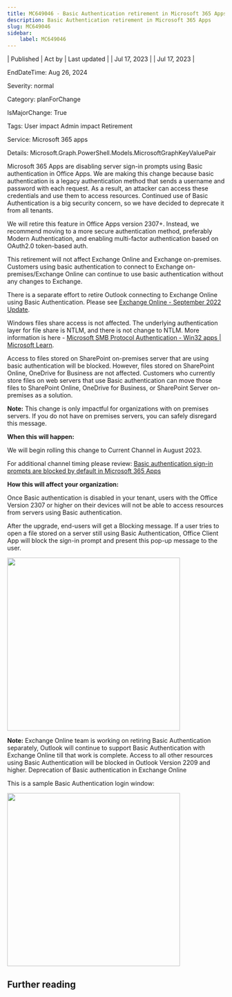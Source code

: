 ```yaml
---
title: MC649046 - Basic Authentication retirement in Microsoft 365 Apps
description: Basic Authentication retirement in Microsoft 365 Apps
slug: MC649046
sidebar:
    label: MC649046
---
```



| Published | Act by | Last updated |
| Jul 17, 2023 |  | Jul 17, 2023 |

EndDateTime: Aug 26, 2024

Severity: normal

Category: planForChange

IsMajorChange: True

Tags: User impact Admin impact Retirement

Service: Microsoft 365 apps

Details: Microsoft.Graph.PowerShell.Models.MicrosoftGraphKeyValuePair

<p>Microsoft 365 Apps are disabling server sign-in prompts using Basic authentication in Office Apps. We are making this change because basic authentication is a legacy authentication method that sends a username and password with each request. As a result, an attacker can access these credentials and use them to access resources. Continued use of Basic Authentication is a big security concern, so we have decided to deprecate it from all tenants.</p><p>
</p><p>We will retire this feature in Office Apps version 2307+. Instead, we recommend moving to a more secure authentication method, preferably Modern Authentication, and enabling multi-factor authentication based on OAuth2.0 token-based auth.<br></p><p>This retirement will not affect Exchange Online and Exchange on-premises. Customers using basic authentication to connect to Exchange on-premises/Exchange Online can continue to use basic authentication without any changes to Exchange.<br></p><p>There is a separate effort to retire Outlook connecting to Exchange Online using Basic Authentication. Please see <a href="https://techcommunity.microsoft.com/t5/exchange-team-blog/basic-authentication-deprecation-in-exchange-online-september/ba-p/3609437/page/2" target="_blank">Exchange Online - September 2022 Update</a>.
</p><p>Windows files share access is not affected. The underlying authentication layer for file share is NTLM, and there is not change to NTLM. More information is here - <a href="https://learn.microsoft.com/windows/win32/fileio/microsoft-smb-protocol-authentication" target="_blank">Microsoft SMB Protocol Authentication - Win32 apps | Microsoft Learn</a>.
</p><p>Access to files stored on SharePoint on-premises server that are using basic authentication will be blocked. However, files stored on SharePoint Online, OneDrive for Business are not affected. Customers who currently store files on web servers that use Basic authentication can move those files to SharePoint Online, OneDrive for Business, or SharePoint Server on-premises as a solution.
</p><p><b>Note:</b> This change is only impactful for organizations with on premises servers. If you do not have on premises servers, you can safely disregard this message.
</p><p><b>When this will happen:</b><br></p><p>We will begin rolling this change to Current Channel in August 2023.</p><p>For additional channel timing please review: <a href="https://learn.microsoft.com/deployoffice/security/basic-authentication-prompts-blocked#versions-of-microsoft-365-apps-affected-by-this-change" target="_blank">Basic authentication sign-in prompts are blocked by default in Microsoft 365 Apps</a></p><p><b>How this will affect your organization:</b></p><p>Once Basic authentication is disabled in your tenant, users with the Office Version 2307 or higher on their devices will not be able to access resources from servers using Basic authentication.<br></p><p>After the upgrade, end-users will get a Blocking message. If a user tries to open a file stored on a server still using Basic Authentication, Office Client App will block the sign-in prompt and present this pop-up message to the user.</p><p><img src="http://img-prod-cms-rt-microsoft-com.akamaized.net/cms/api/am/imageFileData/RW17X5O?ver=6205" style="width: 400px;"><br></p><p><b>Note:</b> Exchange Online team is working on retiring Basic Authentication separately, Outlook will continue to support Basic Authentication with Exchange Online till that work is complete. Access to all other resources using Basic Authentication will be blocked in Outlook Version 2209 and higher. Deprecation of Basic authentication in Exchange Online
</p><p>This is a sample Basic Authentication login window:<br></p><p><img src="http://img-prod-cms-rt-microsoft-com.akamaized.net/cms/api/am/imageFileData/RW184UR?ver=db6a" style="width: 400px;"><br></p>

## Further reading
